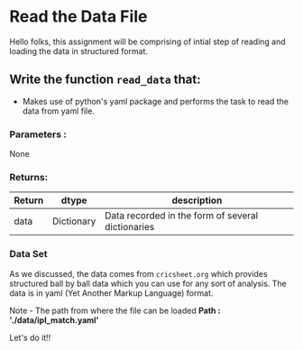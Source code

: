 # Read the Data File
Hello folks, this assignment will be comprising of intial step of reading and loading the data in structured format.

## Write the function `read_data` that:
* Makes use of python's yaml package and performs the task to read the data from yaml file.

### Parameters :
None

### Returns:
| Return | dtype | description |
| --- | --- | --- |
| data | Dictionary | Data recorded in the form of several dictionaries |

### Data Set
As we discussed, the data comes from `cricsheet.org` which provides structured ball by ball data which you can use for any sort of analysis. The data is in yaml (Yet Another Markup Language) format.



Note - The path from where the file can be loaded **Path : './data/ipl_match.yaml'**

Let's do it!!

